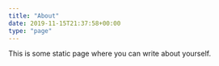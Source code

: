```yaml
---
title: "About"
date: 2019-11-15T21:37:58+00:00
type: "page"
---
```


This is some static page where you can write about yourself.

